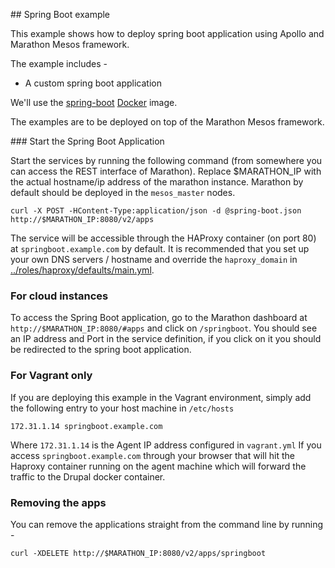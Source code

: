 ## Spring Boot example

This example shows how to deploy spring boot application using Apollo and Marathon Mesos framework.

The example includes -

* A custom spring boot application

We'll use the [spring-boot](https://registry.hub.docker.com/u/capgemini/apollo-spring-boot/) [Docker](https://www.docker.com/) image.

The examples are to be deployed on top of the Marathon Mesos framework.

### Start the Spring Boot Application

Start the services by running the following command (from somewhere you can access the REST interface of Marathon). Replace $MARATHON_IP with the actual hostname/ip address of the marathon instance.
Marathon by default should be deployed in the ```mesos_master``` nodes.

```
curl -X POST -HContent-Type:application/json -d @spring-boot.json http://$MARATHON_IP:8080/v2/apps
```

The service will be accessible through the HAProxy container (on port 80) at ```springboot.example.com``` by default. It is recommended that you set up your own DNS servers / hostname and override the ```haproxy_domain``` in [../roles/haproxy/defaults/main.yml](../roles/haproxy/defaults/main.yml).

### For cloud instances

To access the Spring Boot application, go to the Marathon dashboard at ```http://$MARATHON_IP:8080/#apps``` and click on ```/springboot```. You should see an IP address and Port in the service definition, if you click on it you should be redirected to the spring boot application.

### For Vagrant only

If you are deploying this example in the Vagrant environment, simply add the following entry to your host machine in ```/etc/hosts```

```
172.31.1.14 springboot.example.com
```

Where ```172.31.1.14``` is the Agent IP address configured in ```vagrant.yml```
If you access ```springboot.example.com``` through your browser that will hit the Haproxy container
running on the agent machine which will forward the traffic to the Drupal docker container.

### Removing the apps

You can remove the applications straight from the command line by running -

```
curl -XDELETE http://$MARATHON_IP:8080/v2/apps/springboot
```
